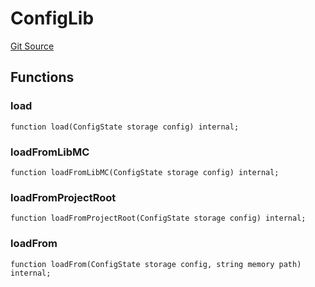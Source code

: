 # ConfigLib
[Git Source](https://github.com/metacontract/mc/blob/8438d83ed04f942f1b69f22b0cb556723d88a8f9/resources/devkit/api-reference/Flattened.sol)


## Functions
### load


```solidity
function load(ConfigState storage config) internal;
```

### loadFromLibMC


```solidity
function loadFromLibMC(ConfigState storage config) internal;
```

### loadFromProjectRoot


```solidity
function loadFromProjectRoot(ConfigState storage config) internal;
```

### loadFrom


```solidity
function loadFrom(ConfigState storage config, string memory path) internal;
```

